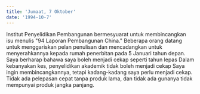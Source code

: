 ```yaml
---
title: 'Jumaat, 7 Oktober'
date: '1994-10-7'
---
```


Institut Penyelidikan Pembangunan bermesyuarat untuk membincangkan isu menulis "94 Laporan Pembangunan China." Beberapa orang datang untuk menggariskan pelan penulisan dan mencadangkan untuk menyerahkannya kepada rumah penerbitan pada 5 Januari tahun depan. Saya berharap bahawa saya boleh menjadi cekap seperti tahun lepas Dalam kebanyakan kes, penyelidikan akademik tidak boleh menjadi cekap Saya ingin membincangkannya, tetapi kadang-kadang saya perlu menjadi cekap. Tidak ada pelepasan cepat tanpa produk lama, dan tidak ada gunanya tidak mempunyai produk jangka panjang.

